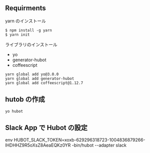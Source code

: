 ## Requirments
yarn のインストール
```
$ npm install -g yarn
$ yarn init
```

ライブラリのインストール
- yo
- generator-hubot
- coffeescript

```
yarn global add yo@3.0.0
yarn global add generator-hubot
yarn global add coffeescript@1.12.7
```

## hutob の作成
```
yo hubot
```

## Slack App で Hubot の設定


env HUBOT_SLACK_TOKEN=xoxb-629296318723-1004836879266-lHDHHZ9R5oXsZ8AeaEQKz0YR -bin/hubot --adapter slack